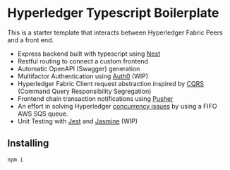 # Hyperledger Typescript Boilerplate

This is a starter template that interacts between Hyperledger Fabric Peers and a front end.

- Express backend built with typescript using [Nest](https://github.com/kamilmysliwiec/nest) 
- Restful routing to connect a custom frontend
- Automatic OpenAPI (Swagger) generation
- Multifactor Authentication using [Auth0](https://auth0.com/) (WIP)
- Hyperledger Fabric Client request abstraction inspired by [CQRS](https://martinfowler.com/bliki/CQRS.html) (Command Query Responsibility Segregation)
- Frontend chain transaction notifications using [Pusher](https://pusher.com)
- An effort in solving Hyperledger [concurrency issues](https://medium.com/wearetheledger/hyperledger-fabric-concurrency-really-eccd901e4040) by using a FIFO AWS SQS queue.
- Unit Testing with [Jest](https://facebook.github.io/jest/) and [Jasmine](https://jasmine.github.io/) (WIP)


## Installing

`npm i`

